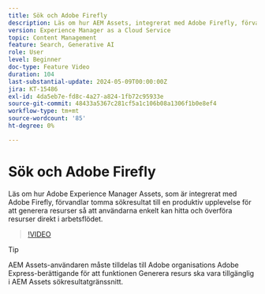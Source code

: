 ```yaml
---
title: Sök och Adobe Firefly
description: Läs om hur AEM Assets, integrerat med Adobe Firefly, förvandlar tomma sökresultat till en produktiv upplevelse för att generera resurser.
version: Experience Manager as a Cloud Service
topic: Content Management
feature: Search, Generative AI
role: User
level: Beginner
doc-type: Feature Video
duration: 104
last-substantial-update: 2024-05-09T00:00:00Z
jira: KT-15486
exl-id: 4da5eb7e-fd8c-4a27-a824-1fb72c95933e
source-git-commit: 48433a5367c281cf5a1c106b08a1306f1b0e8ef4
workflow-type: tm+mt
source-wordcount: '85'
ht-degree: 0%

---
```


# Sök och Adobe Firefly

Läs om hur Adobe Experience Manager Assets, som är integrerat med Adobe Firefly, förvandlar tomma sökresultat till en produktiv upplevelse för att generera resurser så att användarna enkelt kan hitta och överföra resurser direkt i arbetsflödet.

>[!VIDEO](https://video.tv.adobe.com/v/3438261/?learn=on&captions=swe)


>[!TIP]
>
> AEM Assets-användaren måste tilldelas till Adobe organisations Adobe Express-berättigande för att funktionen Generera resurs ska vara tillgänglig i AEM Assets sökresultatgränssnitt.
